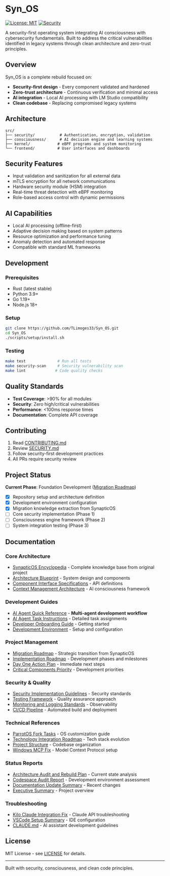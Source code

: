 # Syn_OS

[![License: MIT](https://img.shields.io/badge/License-MIT-yellow.svg)](https://opensource.org/licenses/MIT)
[![Security](https://img.shields.io/badge/Security-First-brightgreen)](./SECURITY.md)

A security-first operating system integrating AI consciousness with cybersecurity fundamentals. Built to address the critical vulnerabilities identified in legacy systems through clean architecture and zero-trust principles.

## Overview

Syn_OS is a complete rebuild focused on:
- **Security-first design** - Every component validated and hardened
- **Zero-trust architecture** - Continuous verification and minimal access
- **AI integration** - Local AI processing with LM Studio compatibility  
- **Clean codebase** - Replacing compromised legacy systems

## Architecture

```
src/
├── security/           # Authentication, encryption, validation
├── consciousness/      # AI decision engine and learning systems
├── kernel/            # eBPF programs and system monitoring
└── frontend/          # User interfaces and dashboards
```

## Security Features

- Input validation and sanitization for all external data
- mTLS encryption for all network communications
- Hardware security module (HSM) integration
- Real-time threat detection with eBPF monitoring
- Role-based access control with dynamic permissions

## AI Capabilities

- Local AI processing (offline-first)
- Adaptive decision making based on system patterns
- Resource optimization and performance tuning
- Anomaly detection and automated response
- Compatible with standard ML frameworks

## Development

### Prerequisites
- Rust (latest stable)
- Python 3.9+
- Go 1.19+
- Node.js 18+

### Setup
```bash
git clone https://github.com/TLimoges33/Syn_OS.git
cd Syn_OS
./scripts/setup/install.sh
```

### Testing
```bash
make test              # Run all tests
make security-scan     # Security vulnerability scan
make lint             # Code quality checks
```

## Quality Standards

- **Test Coverage**: >90% for all modules
- **Security**: Zero high/critical vulnerabilities
- **Performance**: <100ms response times
- **Documentation**: Complete API coverage

## Contributing

1. Read [CONTRIBUTING.md](./docs/CONTRIBUTING.md)
2. Review [SECURITY.md](./SECURITY.md) 
3. Follow security-first development practices
4. All PRs require security review

## Project Status

**Current Phase**: Foundation Development ([Migration Roadmap](./docs/MIGRATION_ROADMAP.md))

- [x] Repository setup and architecture definition
- [x] Development environment configuration
- [x] Migration knowledge extraction from SynapticOS
- [ ] Core security implementation (Phase 1)
- [ ] Consciousness engine framework (Phase 2)
- [ ] System integration testing (Phase 3)

## Documentation

### Core Architecture

- [SynapticOS Encyclopedia](./docs/SYNAPTICOS_ENCYCLOPEDIA.md) - Complete knowledge base from original project
- [Architecture Blueprint](./docs/SYN_OS_ARCHITECTURE_BLUEPRINT.md) - System design and components
- [Component Interface Specifications](./docs/COMPONENT_INTERFACE_SPECIFICATIONS.md) - API definitions
- [Context Management Architecture](./docs/CONTEXT_MANAGEMENT_ARCHITECTURE.md) - AI consciousness framework

### Development Guides

- [AI Agent Quick Reference](./docs/AI_AGENT_QUICK_REFERENCE.md) - **Multi-agent development workflow**
- [AI Agent Task Instructions](./docs/AI_AGENT_TASK_INSTRUCTIONS.md) - Detailed task assignments
- [Developer Onboarding Guide](./docs/DEVELOPER_ONBOARDING_GUIDE.md) - Getting started
- [Development Environment](./docs/DEVELOPMENT_ENVIRONMENT.md) - Setup and configuration

### Project Management

- [Migration Roadmap](./docs/MIGRATION_ROADMAP.md) - Strategic transition from SynapticOS
- [Implementation Roadmap](./docs/IMPLEMENTATION_ROADMAP.md) - Development phases and milestones
- [Day One Action Plan](./docs/DAY_ONE_ACTION_PLAN.md) - Immediate next steps
- [Critical Components Priority](./docs/CRITICAL_COMPONENTS_PRIORITY.md) - Development priorities

### Security & Quality

- [Security Implementation Guidelines](./docs/SECURITY_IMPLEMENTATION_GUIDELINES.md) - Security standards
- [Testing Framework](./docs/TESTING_FRAMEWORK.md) - Quality assurance approach
- [Monitoring and Logging Standards](./docs/MONITORING_AND_LOGGING_STANDARDS.md) - Observability
- [CI/CD Pipeline](./docs/CI_CD_PIPELINE.md) - Automated build and deployment

### Technical References

- [ParrotOS Fork Tasks](./docs/AI_AGENT_TASKS_PARROTOS_FORK.md) - OS customization guide
- [Technology Integration Roadmap](./docs/TECHNOLOGY_INTEGRATION_ROADMAP.md) - Tech stack evolution
- [Project Structure](./docs/PROJECT_STRUCTURE.md) - Codebase organization
- [Windows MCP Fix](./docs/WINDOWS_MCP_FIX.md) - Model Context Protocol setup

### Status Reports

- [Architecture Audit and Rebuild Plan](./docs/ARCHITECTURE_AUDIT_AND_REBUILD_PLAN.md) - Current state analysis
- [Codespace Audit Report](./docs/CODESPACE_AUDIT_REPORT.md) - Development environment assessment
- [Documentation Update Summary](./docs/DOCUMENTATION_UPDATE_SUMMARY.md) - Recent changes
- [Executive Summary](./docs/EXECUTIVE_SUMMARY_SYNAPTICOS_REBUILD.md) - Project overview

### Troubleshooting

- [Kilo Claude Integration Fix](./docs/KILO_CLAUDE_INTEGRATION_FIX.md) - Claude API troubleshooting
- [VSCode Setup Summary](./docs/VSCODE_SETUP_SUMMARY.md) - IDE configuration
- [CLAUDE.md](./CLAUDE.md) - AI assistant development guidelines

## License

MIT License - see [LICENSE](LICENSE) for details.

---

Built with security, consciousness, and clean code principles. 
 